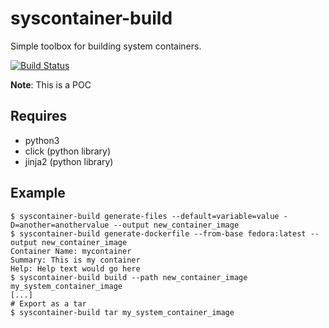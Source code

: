 # syscontainer-build
Simple toolbox for building system containers.

[![Build Status](https://travis-ci.org/ashcrow/syscontainer-build.svg)](https://travis-ci.org/ashcrow/syscontainer-build)

**Note**: This is a POC

## Requires

* python3
* click (python library)
* jinja2 (python library)

## Example

```shell
$ syscontainer-build generate-files --default=variable=value -D=another=anothervalue --output new_container_image
$ syscontainer-build generate-dockerfile --from-base fedora:latest --output new_container_image
Container Name: mycontainer
Summary: This is my container
Help: Help text would go here
$ syscontainer-build build --path new_container_image my_system_container_image
[...]
# Export as a tar
$ syscontainer-build tar my_system_container_image
```
